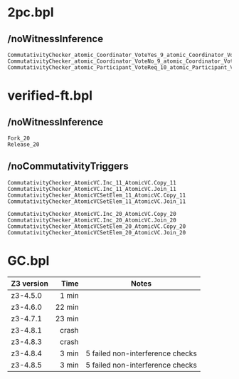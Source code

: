 # 2pc.bpl

## /noWitnessInference

```
CommutativityChecker_atomic_Coordinator_VoteYes_9_atomic_Coordinator_VoteYes_9
CommutativityChecker_atomic_Coordinator_VoteNo_9_atomic_Coordinator_VoteNo_9
CommutativityChecker_atomic_Participant_VoteReq_10_atomic_Participant_VoteReq_10
```

# verified-ft.bpl

## /noWitnessInference

```
Fork_20
Release_20
```

## /noCommutativityTriggers

```
CommutativityChecker_AtomicVC.Inc_11_AtomicVC.Copy_11
CommutativityChecker_AtomicVC.Inc_11_AtomicVC.Join_11
CommutativityChecker_AtomicVCSetElem_11_AtomicVC.Copy_11
CommutativityChecker_AtomicVCSetElem_11_AtomicVC.Join_11

CommutativityChecker_AtomicVC.Inc_20_AtomicVC.Copy_20
CommutativityChecker_AtomicVC.Inc_20_AtomicVC.Join_20
CommutativityChecker_AtomicVCSetElem_20_AtomicVC.Copy_20
CommutativityChecker_AtomicVCSetElem_20_AtomicVC.Join_20
```

# GC.bpl

| Z3 version | Time   | Notes |
| ---------- | ------:| ----- |
| z3-4.5.0   |  1 min |       |
| z3-4.6.0   | 22 min |       |
| z3-4.7.1   | 23 min |       |
| z3-4.8.1   |  crash |       |
| z3-4.8.3   |  crash |       |
| z3-4.8.4   |  3 min | 5 failed non-interference checks |
| z3-4.8.5   |  3 min | 5 failed non-interference checks |
